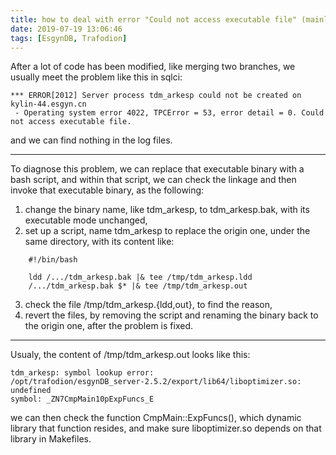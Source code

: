 ```yaml
---
title: how to deal with error "Could not access executable file" (mainly for developer)
date: 2019-07-19 13:06:46
tags: [EsgynDB, Trafodion]
---
```

After a lot of code has been modified, like merging two branches, we usually
meet the problem like this in sqlci:
```
*** ERROR[2012] Server process tdm_arkesp could not be created on kylin-44.esgyn.cn
 - Operating system error 4022, TPCError = 53, error detail = 0. Could not access executable file.
```
and we can find nothing in the log files.

---

To diagnose this problem, we can replace that executable binary with a bash
script, and within that script, we can check the linkage and then invoke that
executable binary, as the following:

1. change the binary name, like tdm_arkesp, to tdm_arkesp.bak, with its executable mode unchanged,
2. set up a script, name tdm_arkesp to replace the origin one, under the same directory, with its content like:
```
    #!/bin/bash

    ldd /.../tdm_arkesp.bak |& tee /tmp/tdm_arkesp.ldd
    /.../tdm_arkesp.bak $* |& tee /tmp/tdm_arkesp.out
```
3. check the file /tmp/tdm_arkesp.{ldd,out}, to find the reason,
4. revert the files, by removing the script and renaming the binary back to the origin one, after the problem is fixed.

***

Usualy, the content of /tmp/tdm_arkesp.out looks like this:
```
tdm_arkesp: symbol lookup error:
/opt/trafodion/esgynDB_server-2.5.2/export/lib64/liboptimizer.so: undefined
symbol: _ZN7CmpMain10pExpFuncs_E
```
we can then check the function CmpMain::ExpFuncs(), which dynamic library that
function resides, and make sure liboptimizer.so depends on that library in Makefiles.
